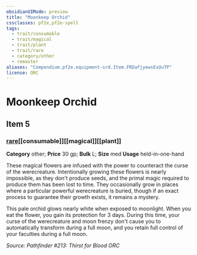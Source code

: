 ```yaml
---
obsidianUIMode: preview
title: "Moonkeep Orchid"
cssclasses: pf2e,pf2e-spell
tags:
  - trait/consumable
  - trait/magical
  - trait/plant
  - trait/rare
  - category/other
  - remaster
aliases: "Compendium.pf2e.equipment-srd.Item.FRDafjyewsEsUuTP"
license: ORC
---
```

# Moonkeep Orchid
## Item 5
### [rare](rare "Rare Rarity Trait")[[consumable]][[magical]][[plant]]

**Category** other; 
**Price** 30 gp; 
**Bulk** L; **Size** med
**Usage** held-in-one-hand

These magical flowers are infused with the power to counteract the curse of the werecreature. Intentionally growing these flowers is nearly impossible, as they don't produce seeds, and the primal magic required to produce them has been lost to time. They occasionally grow in places where a particular powerful werecreature is buried, though if an exact process to guarantee their growth exists, it remains a mystery.

This pale orchid glows nearly white when exposed to moonlight. When you eat the flower, you gain its protection for 3 days. During this time, your curse of the werecreature and moon frenzy don't cause you to automatically transform during a full moon, and you retain full control of your faculties during a full moon.

*Source: Pathfinder #213: Thirst for Blood*
*ORC*